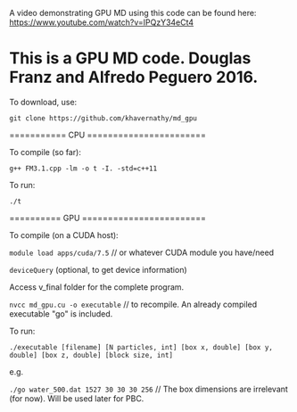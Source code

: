 A video demonstrating GPU MD using this code can be found here: https://www.youtube.com/watch?v=IPQzY34eCt4

This is a GPU MD code.
Douglas Franz and Alfredo Peguero
2016.
==================================

To download, use: 

`git clone https://github.com/khavernathy/md_gpu`

=========== CPU =======================

To compile (so far): 

`g++ FM3.1.cpp -lm -o t -I. -std=c++11`

To run: 

`./t`

========== GPU ========================

To compile (on a CUDA host):

`module load apps/cuda/7.5` // or whatever CUDA module you have/need

`deviceQuery` (optional, to get device information)

Access v_final folder for the complete program.

`nvcc md_gpu.cu -o executable` // to recompile. An already compiled executable "go" is included.

To run: 

`./executable [filename] [N particles, int] [box x, double] [box y, double] [box z, double] [block size, int]`

e.g.

`./go water_500.dat 1527 30 30 30 256` // The box dimensions are irrelevant (for now). Will be used later for PBC.
